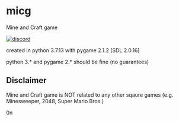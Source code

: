 # micg
Mine and Craft game

[![discord](https://img.shields.io/badge/Discord-Invite-8080c0)](https://discord.gg/VhECDdWwJa)

created in python 3.7.13
with pygame 2.1.2 (SDL 2.0.16)

python 3.* and pygame 2.* should be fine (no guarantees)

## Disclaimer

Mine and Craft game is NOT related to any other sqaure games (e.g. Minesweeper, 2048, Super Mario Bros.)

0n
